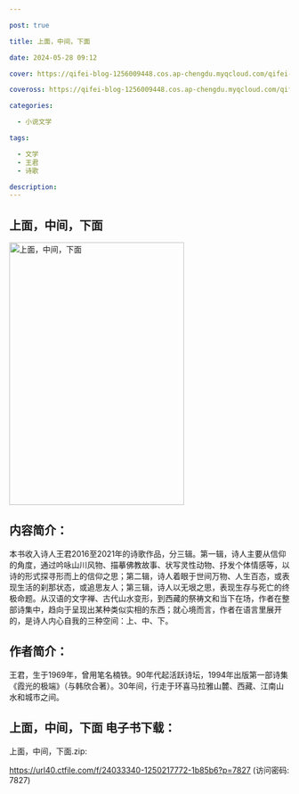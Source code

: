 ```yaml
---

post: true

title: 上面，中间，下面

date: 2024-05-28 09:12

cover: https://qifei-blog-1256009448.cos.ap-chengdu.myqcloud.com/qifei-blog/6606c0cc9f345e8d03851dfa.jpg

coveross: https://qifei-blog-1256009448.cos.ap-chengdu.myqcloud.com/qifei-blog/6606c0cc9f345e8d03851dfa.jpg

categories:

  - 小说文学

tags:

  - 文学
  - 王君
  - 诗歌

description:
---
```


## 上面，中间，下面
<img alt="上面，中间，下面 " class="aligncenter loaded" data-was-processed="true" decoding="async" fetchpriority="high" height="471" src="https://qifei-blog-1256009448.cos.ap-chengdu.myqcloud.com/qifei-blog/6606c0cc9f345e8d03851dfa.jpg " style="cursor: zoom-in;" width="314"/>

## 内容简介：

本书收入诗人王君2016至2021年的诗歌作品，分三辑。第一辑，诗人主要从信仰的角度，通过吟咏山川风物、描摹佛教故事、状写灵性动物、抒发个体情感等，以诗的形式探寻形而上的信仰之思；第二辑，诗人着眼于世间万物、人生百态，或表现生活的刹那状态，或追思友人；第三辑，诗人以无垠之思，表现生存与死亡的终极命题。从汉语的文字禅、古代山水变形，到西藏的祭祷文和当下在场，作者在整部诗集中，趋向于呈现出某种类似实相的东西；就心境而言，作者在语言里展开的，是诗人内心自我的三种空间：上、中、下。

## 作者简介：

王君，生于1969年，曾用笔名楠铁。90年代起活跃诗坛，1994年出版第一部诗集《霞光的极端》（与韩欣合著）。30年间，行走于环喜马拉雅山麓、西藏、江南山水和城市之间。

## 上面，中间，下面 电子书下载：



上面，中间，下面.zip: 

https://url40.ctfile.com/f/24033340-1250217772-1b85b6?p=7827 (访问密码: 7827)
